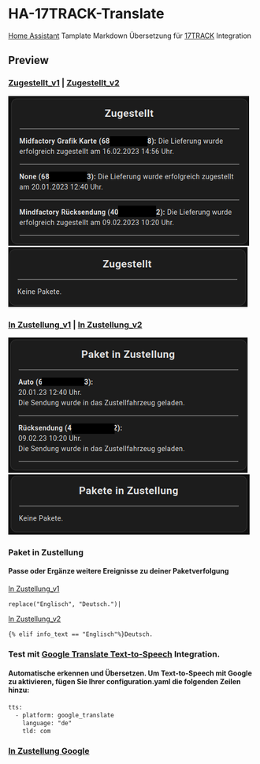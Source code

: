 # HA-17TRACK-Translate

[Home Assistant](https://www.home-assistant.io/) Tamplate Markdown Übersetzung für [17TRACK](https://www.home-assistant.io/integrations/seventeentrack) Integration

## Preview

### [Zugestellt_v1](https://github.com/Morpheus2018/HA-17TRACK-Translate/blob/main/zugestellt_v1) | [Zugestellt_v2](https://github.com/Morpheus2018/HA-17TRACK-Translate/blob/main/zugestellt_v2)
![zugestellt_v1](https://github.com/Morpheus2018/HA-17TRACK-Translate/blob/main/png/zugestellt_v1.png)
![zugestellt](https://github.com/Morpheus2018/HA-17TRACK-Translate/blob/main/png/zugestellt.png)

### [In Zustellung_v1](https://github.com/Morpheus2018/HA-17TRACK-Translate/blob/main/in_zustellung_v1) | [In Zustellung_v2](https://github.com/Morpheus2018/HA-17TRACK-Translate/blob/main/in_zustellung_v2) 
![in_zustellung_v1](https://github.com/Morpheus2018/HA-17TRACK-Translate/blob/main/png/in_zustellung_v2.png)
![in_zustellung_v2](https://github.com/Morpheus2018/HA-17TRACK-Translate/blob/main/png/in_zustellung_v1.png)

### Paket in Zustellung
#### Passe oder Ergänze weitere Ereignisse zu deiner Paketverfolgung
[In Zustellung_v1](https://github.com/Morpheus2018/HA-17TRACK-Translate/blob/main/in_zustellung_v1) 
```
replace("Englisch", "Deutsch.")| 
```
[In Zustellung_v2](https://github.com/Morpheus2018/HA-17TRACK-Translate/blob/main/in_zustellung_v2) 
```
{% elif info_text == "Englisch"%}Deutsch. 
```
### Test mit [Google Translate Text-to-Speech](https://www.home-assistant.io/integrations/google_translate/) Integration.
#### Automatische erkennen und Übersetzen. Um Text-to-Speech mit Google zu aktivieren, fügen Sie Ihrer configuration.yaml die folgenden Zeilen hinzu: 
```
tts:
  - platform: google_translate
    language: "de"
    tld: com 
```
### [In Zustellung Google](https://github.com/Morpheus2018/HA-17TRACK-Translate/blob/main/in_zustellun_google) 
